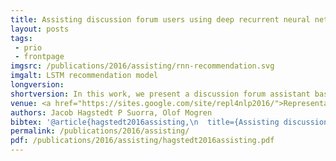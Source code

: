 ```yaml
---
title: Assisting discussion forum users using deep recurrent neural networks
layout: posts
tags:
 - prio
 - frontpage
imgsrc: /publications/2016/assisting/rnn-recommendation.svg
imgalt: LSTM recommendation model
longversion:
shortversion: In this work, we present a discussion forum assistant based on deep recurrent neural networks (RNNs). The assistant is trained to perform three different tasks when faced with a question from a user. Firstly, to recommend related posts. Secondly, to recommend other users that might be able to help. Thirdly, it recommends other channels in the forum where people may discuss related topics. Our recurrent forum assistant is evaluated experimentally by prediction accuracy for the end--to--end trainable parts, as well as by performing an end-user study. We conclude that the model generalizes well, and is helpful for the users.
venue: <a href="https://sites.google.com/site/repl4nlp2016/">Representation learning for NLP, RepL4NLP at ACL 2016</a> in Berlin, August 11.
authors: Jacob Hagstedt P Suorra, Olof Mogren
bibtex: '@article{hagstedt2016assisting,\n  title={Assisting discussion forum users using deep recurrent neural networks},\n  author={Hagstedt P Suorra, Jacob and Mogren, Olof},\n  journal={Representation learning for NLP RepL4NLP at ACL 2016},\n  year={2016},\n  publisher={null}\n}\n'
permalink: /publications/2016/assisting/
pdf: /publications/2016/assisting/hagstedt2016assisting.pdf
---
```


